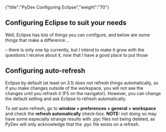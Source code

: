 {"title":"PyDev Configuring Eclipse","weight":"70"}

## Configuring Eclipse to suit your needs

Well, Eclipse has lots of things you can configure, and below are some things that make a difference...

– there is only one tip currently, but I intend to make it grow with the questions I receive about it, now that I have a good place to put those

## Configuring auto-refresh

Eclipse by default (at least on 3.1) does not refresh things automatically, so if you make changes outside of the workspace, you will not see the changes until you refresh it (F5 on the navigator). However, you can change the default setting and ask Eclipse to refresh automatically.

To set auto-refresh, go to **window > preferences > general > workspace** and check the **refresh automatically** check-box. **NOTE:** not doing so may have some especially strange results with .pyc files not being deleted, as PyDev will only acknowledge that the .pyc file exists on a refresh.
